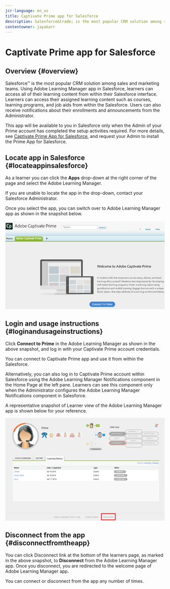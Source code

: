 ```yaml
---
jcr-language: en_us
title: Captivate Prime app for Salesforce
description: Salesforce&trade; is the most popular CRM solution among sales and marketing teams. Using Adobe Learning Manager app in Salesforce, learners can access all of their learning content from within their Salesforce interface. Learners can access their assigned learning content such as courses, learning programs, and job aids from within the Salesforce. Users can also receive notifications about their enrollments and announcements from the Administrator.
contentowner: jayakarr
---
```



# Captivate Prime app for Salesforce

## Overview {#overview}

Salesforce&trade; is the most popular CRM solution among sales and marketing teams. Using Adobe Learning Manager app in Salesforce, learners can access all of their learning content from within their Salesforce interface. Learners can access their assigned learning content such as courses, learning programs, and job aids from within the Salesforce. Users can also receive notifications about their enrollments and announcements from the Administrator.

This app will be available to you in Salesforce only when the Admin of your Prime account has completed the setup activities required. For more details, see [Captivate Prime App for Salesforce](../../integration-admin/feature-summary/sfdc-app.md), and request your Admin to install the Prime App for Salesforce.

## Locate app in Salesforce {#locateappinsalesforce}

As a learner you can click the **Apps** drop-down at the right corner of the page and select the Adobe Learning Manager. 

If you are unable to locate the app in the drop-down, contact your Salesforce Administrator. 

Once you select the app, you can switch over to Adobe Learning Manager app as shown in the snapshot below. 

![](assets/connect-to-prime.png)

## Login and usage instructions {#loginandusageinstructions}

Click **Connect to Prime** in the Adobe Learning Manager as shown in the above snapshot, and log in with your Captivate Prime account credentials. 

You can connect to Captivate Prime app and use it from within the Salesforce. 

Alternatively, you can also log in to Captivate Prime account within Salesforce using the Adobe Learning Manager Notifications component in the Home Page at the left pane. Learners can see this component only when the Administrator configures the Adobe Learning Manager Notifications component in Salesforce. 

A representative snapshot of Learner view of the Adobe Learning Manager app is shown below for your reference. 

![](assets/learners-view.png)

## Disconnect from the app {#disconnectfromtheapp}

You can click Disconnect link at the bottom of the learners page, as marked in the above snapshot, to **Disconnect** from the Adobe Learning Manager app. Once you disconnect, you are redirected to the welcome page of Adobe Learning Manager app. 

You can connect or disconnect from the app any number of times. 
